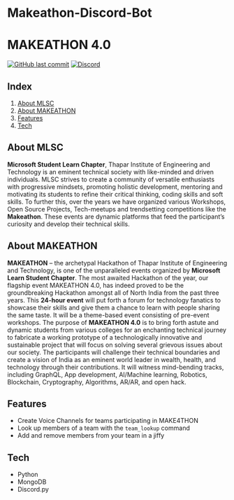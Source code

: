 # Makeathon-Discord-Bot

# MAKEATHON 4.0

[![GitHub last commit](https://img.shields.io/github/last-commit/Aitchessbee/Makeathon-Discord-Bot?color=%23F5700E%20%20&style=for-the-badge)](https://github.com/MicrosoftStudentChapter/Makeathon-4.0/commits/main)
[![Discord](https://img.shields.io/discord/720322067261554728?label=Discord&logo=discord)](https://discord.gg/CpAPtDC)

## Index

1. [About MLSC](#about-mlsc)
2. [About MAKEATHON](#about-makeathon)
3. [Features](#features)
4. [Tech](#tech)

## About MLSC

**Microsoft Student Learn Chapter**, Thapar Institute of Engineering and Technology is an eminent technical society with like-minded and driven individuals. MLSC strives to create a community of versatile enthusiasts with progressive mindsets, promoting holistic development, mentoring and motivating its students to refine their critical thinking, coding skills and soft skills. To further this, over the years we have organized various Workshops, Open Source Projects, Tech-meetups and trendsetting competitions like the **Makeathon**. These events are dynamic platforms that feed the participant’s curiosity and develop their technical skills.

## About MAKEATHON

**MAKEATHON** – the archetypal Hackathon of Thapar Institute of Engineering and Technology, is one of the unparalleled events organized by **Microsoft Learn Student Chapter**. The most awaited Hackathon of the year, our flagship event MAKEATHON 4.0, has indeed proved to be the groundbreaking Hackathon amongst all of North India from the past three years. This **24-hour event** will put forth a forum for technology fanatics to showcase their skills and give them a chance to learn with people sharing the same taste. It will be a theme-based event consisting of pre-event workshops. The purpose of **MAKEATHON 4.0** is to bring forth astute and dynamic students from various colleges for an enchanting technical journey to fabricate a working prototype of a technologically innovative and sustainable project that will focus on solving several grievous issues about our society. The participants will challenge their technical boundaries and create a vision of India as an eminent world leader in wealth, health, and technology through their contributions. It will witness mind-bending tracks, including GraphQL, App development, AI/Machine learning, Robotics, Blockchain, Cryptography, Algorithms, AR/AR, and open hack.

## Features

* Create Voice Channels for teams participating in MAKE4THON
* Look up members of a team with the `team_lookup` command
* Add and remove members from your team in a jiffy

## Tech

- Python
- MongoDB
- Discord.py
